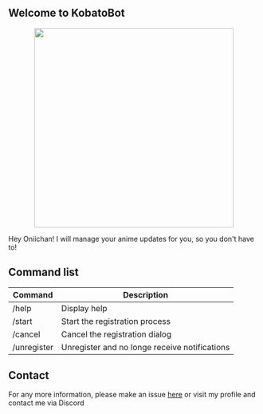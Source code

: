 ## Welcome to KobatoBot

<p align="center">
  <img src="https://cherryleafroad.github.io/KobatoBot/assets/kobato.jpg" width="400" height="400">
</p>

Hey Oniichan! I will manage your anime updates for you, so you don't have to!

## Command list
| Command | Description |
|---------|-------------|
| /help | Display help  |
| /start | Start the registration process |
| /cancel | Cancel the registration dialog |
| /unregister | Unregister and no longe receive notifications |

## Contact
For any more information, please make an issue [here](https://github.com/cherryleafroad/KobatoBot) or visit my profile and contact me via Discord
